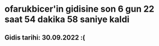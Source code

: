 # ofarukbicer'in gidisine son 6 gun 22 saat 54 dakika 58 saniye kaldi

## Gidis tarihi: 30.09.2022 :(